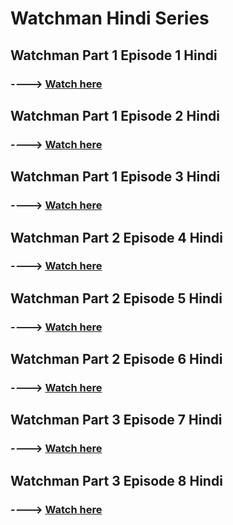# **Watchman Hindi Series**

## **Watchman Part 1 Episode 1 Hindi**  
### ----> [Watch here](https://www.bitchute.com/video/vO6UFUgYRAeY/)

## **Watchman Part 1 Episode 2 Hindi**  
### ----> [Watch here](https://www.bitchute.com/video/uS2zdY5kL3KJ)

## **Watchman Part 1 Episode 3 Hindi**  
### ----> [Watch here](https://www.bitchute.com/video/XDSF4DaXCnu1)

## **Watchman Part 2 Episode 4 Hindi**  
### ----> [Watch here](https://www.bitchute.com/video/ix5G2IAc8vD1/)

## **Watchman Part 2 Episode 5 Hindi**  
### ----> [Watch here](https://www.bitchute.com/video/s72HFex1aeZ6/)

## **Watchman Part 2 Episode 6 Hindi**  
### ----> [Watch here](https://www.bitchute.com/video/nYkeaOKxf5Oi/)




 ## **Watchman Part 3 Episode 7 Hindi**  
### ----> [Watch here](https://www.bitchute.com/video/ZDql7nYNboLD/)


## **Watchman Part 3 Episode 8 Hindi**  
### ----> [Watch here](https://www.bitchute.com/video/bS435jNJD1pF/)




















